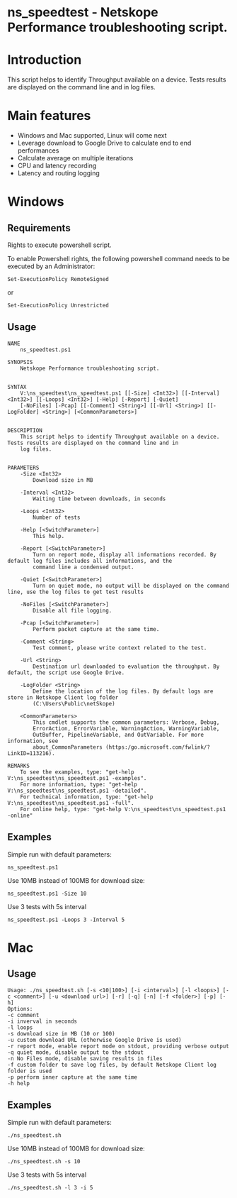# ns_speedtest - Netskope Performance troubleshooting script.

# Introduction

This script helps to identify Throughput available on a device. Tests results are displayed on the command line and in log files.

# Main features

* Windows and Mac supported, Linux will come next
* Leverage download to Google Drive to calculate end to end performances
* Calculate average on multiple iterations
* CPU and latency recording
* Latency and routing logging

# Windows

## Requirements
Rights to execute powershell script.

To enable Powershell rights, the following powershell command needs to be executed by an Administrator:
```
Set-ExecutionPolicy RemoteSigned
```
or
```
Set-ExecutionPolicy Unrestricted
```

## Usage
```
NAME
    ns_speedtest.ps1

SYNOPSIS
    Netskope Performance troubleshooting script.


SYNTAX
    V:\ns_speedtest\ns_speedtest.ps1 [[-Size] <Int32>] [[-Interval] <Int32>] [[-Loops] <Int32>] [-Help] [-Report] [-Quiet]
    [-NoFiles] [-Pcap] [[-Comment] <String>] [[-Url] <String>] [[-LogFolder] <String>] [<CommonParameters>]


DESCRIPTION
    This script helps to identify Throughput available on a device. Tests results are displayed on the command line and in
    log files.


PARAMETERS
    -Size <Int32>
        Download size in MB

    -Interval <Int32>
        Waiting time between downloads, in seconds

    -Loops <Int32>
        Number of tests

    -Help [<SwitchParameter>]
        This help.

    -Report [<SwitchParameter>]
        Turn on report mode, display all informations recorded. By default log files includes all informations, and the
        command line a condensed output.

    -Quiet [<SwitchParameter>]
        Turn on quiet mode, no output will be displayed on the command line, use the log files to get test results

    -NoFiles [<SwitchParameter>]
        Disable all file logging.

    -Pcap [<SwitchParameter>]
        Perform packet capture at the same time.

    -Comment <String>
        Test comment, please write context related to the test.

    -Url <String>
        Destination url downloaded to evaluation the throughput. By default, the script use Google Drive.

    -LogFolder <String>
        Define the location of the log files. By default logs are store in Netskope Client log folder
        (C:\Users\Public\netSkope)

    <CommonParameters>
        This cmdlet supports the common parameters: Verbose, Debug,
        ErrorAction, ErrorVariable, WarningAction, WarningVariable,
        OutBuffer, PipelineVariable, and OutVariable. For more information, see
        about_CommonParameters (https:/go.microsoft.com/fwlink/?LinkID=113216).

REMARKS
    To see the examples, type: "get-help V:\ns_speedtest\ns_speedtest.ps1 -examples".
    For more information, type: "get-help V:\ns_speedtest\ns_speedtest.ps1 -detailed".
    For technical information, type: "get-help V:\ns_speedtest\ns_speedtest.ps1 -full".
    For online help, type: "get-help V:\ns_speedtest\ns_speedtest.ps1 -online"
```

## Examples

Simple run with default parameters:
```
ns_speedtest.ps1
```
Use 10MB instead of 100MB for download size:
```
ns_speedtest.ps1 -Size 10
```
Use 3 tests with 5s interval
```
ns_speedtest.ps1 -Loops 3 -Interval 5
```


# Mac
## Usage
```
Usage: ./ns_speedtest.sh [-s <10|100>] [-i <interval>] [-l <loops>] [-c <comment>] [-u <download url>] [-r] [-q] [-n] [-f <folder>] [-p] [-h]
Options:
-c comment
-i inverval in seconds
-l loops
-s download size in MB (10 or 100)
-u custom download URL (otherwise Google Drive is used)
-r report mode, enable report mode on stdout, providing verbose output
-q quiet mode, disable output to the stdout
-n No Files mode, disable saving results in files
-f custom folder to save log files, by default Netskope Client log folder is used
-p perform inner capture at the same time
-h help
```

## Examples
Simple run with default parameters:
```
./ns_speedtest.sh
```
Use 10MB instead of 100MB for download size:
```
./ns_speedtest.sh -s 10
```
Use 3 tests with 5s interval
```
./ns_speedtest.sh -l 3 -i 5
